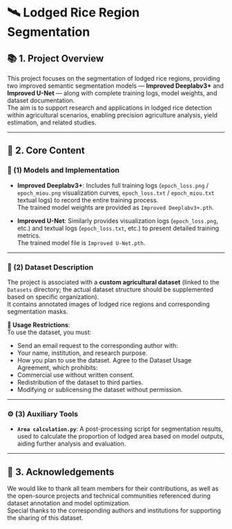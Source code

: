 # 🛰️ Lodged Rice Region Segmentation

## 📚 1. Project Overview
This project focuses on the segmentation of lodged rice regions, providing two improved semantic segmentation models — **Improved Deeplabv3+** and **Improved U-Net** — along with complete training logs, model weights, and dataset documentation.  
The aim is to support research and applications in lodged rice detection within agricultural scenarios, enabling precision agriculture analysis, yield estimation, and related studies.

---

## 🤖 2. Core Content

### 🔹 (1) Models and Implementation
- **Improved Deeplabv3+**: Includes full training logs (`epoch_loss.png` / `epoch_miou.png` visualization curves, `epoch_loss.txt` / `epoch_miou.txt` textual logs) to record the entire training process.  
  The trained model weights are provided as `Improved Deeplabv3+.pth`.

- **Improved U-Net**: Similarly provides visualization logs (`epoch_loss.png`, etc.) and textual logs (`epoch_loss.txt`, etc.) to present detailed training metrics.  
  The trained model file is `Improved U-Net.pth`.

---

### 📂 (2) Dataset Description
The project is associated with a **custom agricultural dataset** (linked to the `Datasets` directory; the actual dataset structure should be supplemented based on specific organization).  
It contains annotated images of lodged rice regions and corresponding segmentation masks.

**📌 Usage Restrictions**:  
To use the dataset, you must:
- Send an email request to the corresponding author with:
- Your name, institution, and research purpose.
- How you plan to use the dataset.
Agree to the Dataset Usage Agreement, which prohibits:
- Commercial use without written consent.
- Redistribution of the dataset to third parties.
- Modifying or sublicensing the dataset without permission.

---

### ⚙️ (3) Auxiliary Tools
- **`Area calculation.py`**: A post-processing script for segmentation results, used to calculate the proportion of lodged area based on model outputs, aiding further analysis and evaluation.

---

## 🙏 3. Acknowledgements
We would like to thank all team members for their contributions, as well as the open-source projects and technical communities referenced during dataset annotation and model optimization.  
Special thanks to the corresponding authors and institutions for supporting the sharing of this dataset.
